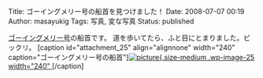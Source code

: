 Title: ゴーイングメリー号の船首を見つけました！
Date: 2008-07-07 00:19
Author: masayukig
Tags: 写真, 変な写真
Status: published

[ゴーイングメリー号](http://ja.wikipedia.org/wiki/%E3%82%B4%E3%83%BC%E3%82%A4%E3%83%B3%E3%82%B0%E3%83%A1%E3%83%AA%E3%83%BC%E5%8F%B7)の船首です。
道を歩いてたら、ふと目にとまりました。ビックリ。
\[caption id="attachment\_25" align="alignnone" width="240" caption="ゴーイングメリー号の船首"\][![picture](http://b.0r2.info/wp-content/uploads/2008/07/080429-090719-240x300.jpg "ゴーイングメリー号の船首"){.size-medium .wp-image-25 width="240"
](http://b.0r2.info/wp-content/uploads/2008/07/080429-090719.jpg)\[/caption\]
